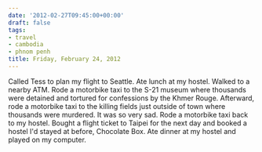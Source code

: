 ```yaml
---
date: '2012-02-27T09:45:00+00:00'
draft: false
tags:
- travel
- cambodia
- phnom penh
title: Friday, February 24, 2012
---
```


Called Tess to plan my flight to Seattle. Ate lunch at my hostel. Walked to a nearby ATM. Rode a motorbike taxi to the S-21 museum where thousands were detained and tortured for confessions by the Khmer Rouge. Afterward, rode a motorbike taxi to the killing fields just outside of town where thousands were murdered. It was so very sad. Rode a motorbike taxi back to my hostel. Bought a flight ticket to Taipei for the next day and booked a hostel I'd stayed at before, Chocolate Box. Ate dinner at my hostel and played on my computer.
